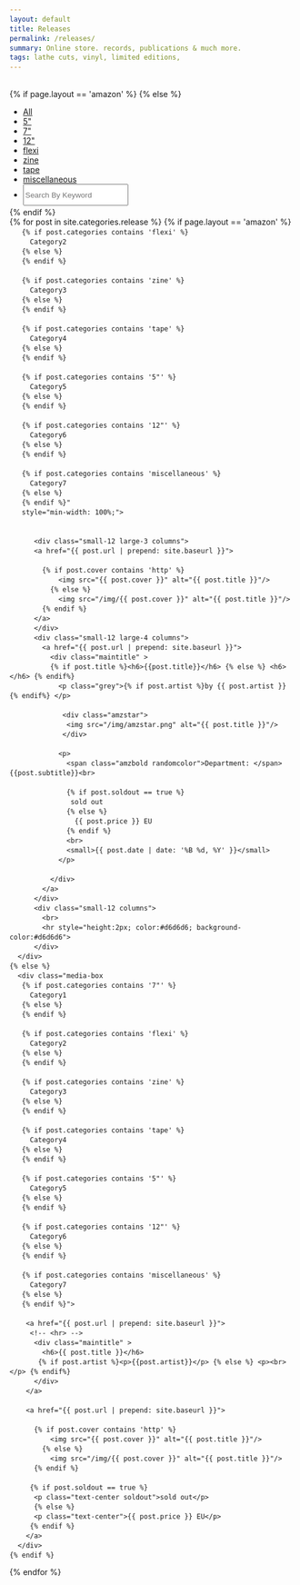 ```yaml
---
layout: default
title: Releases
permalink: /releases/
summary: Online store. records, publications & much more.
tags: lathe cuts, vinyl, limited editions, 
---
```

<br>

<div class="grid-section">
  <div class="content grid-container">
  {% if page.layout == 'amazon' %}
  {% else %}
     <div class="filters-container contain-to-grid sticky">
        <ul class="media-boxes-filter text-center filter">
          <li><a class="selected" href="#" data-filter="*">All</a></li>
          <li><a href="#" data-filter=".Category5">5"</a></li>
          <li><a href="#" data-filter=".Category1">7"</a></li>
          <li><a href="#" data-filter=".Category6">12"</a></li>
          <li><a href="#" data-filter=".Category2">flexi</a></li>
          <li><a href="#" data-filter=".Category3">zine</a></li>
          <li><a href="#" data-filter=".Category4">tape</a></li>
          <li><a href="#" data-filter=".Category7">miscellaneous</a></li>
          <li><input type="text" id="search" class="media-boxes-search" placeholder="Search By Keyword" style="margin-bottom: -0.7rem; height: 2rem;"></li>
        </ul>
    </div>
   {% endif %}     

   <br>

  <div id="grid">
  {% for post in site.categories.release %}      
    {% if page.layout == 'amazon' %}
      <div  
       class="media-box
       {% if post.categories contains '7"' %} 
         Category1 
       {% else %}
       {% endif %}
       
       {% if post.categories contains 'flexi' %} 
         Category2 
       {% else %}
       {% endif %}
       
       {% if post.categories contains 'zine' %} 
         Category3 
       {% else %}
       {% endif %}

       {% if post.categories contains 'tape' %} 
         Category4
       {% else %}
       {% endif %}

       {% if post.categories contains '5"' %} 
         Category5
       {% else %}
       {% endif %}

       {% if post.categories contains '12"' %} 
         Category6
       {% else %}
       {% endif %}

       {% if post.categories contains 'miscellaneous' %} 
         Category7
       {% else %}
       {% endif %}"
       style="min-width: 100%;">
          
        
          <div class="small-12 large-3 columns">
          <a href="{{ post.url | prepend: site.baseurl }}">

            {% if post.cover contains 'http' %}
                <img src="{{ post.cover }}" alt="{{ post.title }}"/>
              {% else %}
                <img src="/img/{{ post.cover }}" alt="{{ post.title }}"/>
            {% endif %}
          </a>
          </div>
          <div class="small-12 large-4 columns">
            <a href="{{ post.url | prepend: site.baseurl }}">
              <div class="maintitle" >
              {% if post.title %}<h6>{{post.title}}</h6> {% else %} <h6></h6> {% endif%}
                <p class="grey">{% if post.artist %}by {{ post.artist }} {% endif%} </p>
     
                 <div class="amzstar">
                  <img src="/img/amzstar.png" alt="{{ post.title }}"/>
                 </div>
          
                <p>
                  <span class="amzbold randomcolor">Department: </span>{{post.subtitle}}<br>

                  {% if post.soldout == true %}
                   sold out
                  {% else %}
                    {{ post.price }} EU   
                  {% endif %}
                  <br>
                  <small>{{ post.date | date: '%B %d, %Y' }}</small>
                </p>
               
              </div>
            </a>
          </div>
          <div class="small-12 columns">
            <br>
            <hr style="height:2px; color:#d6d6d6; background-color:#d6d6d6">
          </div>
      </div> 
    {% else %}
      <div class="media-box 
       {% if post.categories contains '7"' %} 
         Category1 
       {% else %}
       {% endif %}
       
       {% if post.categories contains 'flexi' %} 
         Category2 
       {% else %}
       {% endif %}
       
       {% if post.categories contains 'zine' %} 
         Category3 
       {% else %}
       {% endif %}

       {% if post.categories contains 'tape' %} 
         Category4
       {% else %}
       {% endif %}

       {% if post.categories contains '5"' %} 
         Category5
       {% else %}
       {% endif %}

       {% if post.categories contains '12"' %} 
         Category6
       {% else %}
       {% endif %}

       {% if post.categories contains 'miscellaneous' %} 
         Category7
       {% else %}
       {% endif %}">
          
        <a href="{{ post.url | prepend: site.baseurl }}">
         <!-- <hr> -->
          <div class="maintitle" >
  	        <h6>{{ post.title }}</h6>
  	       {% if post.artist %}<p>{{post.artist}}</p> {% else %} <p><br></p> {% endif%}
          </div>
        </a>

        <a href="{{ post.url | prepend: site.baseurl }}">

          {% if post.cover contains 'http' %}
              <img src="{{ post.cover }}" alt="{{ post.title }}"/>
            {% else %}
              <img src="/img/{{ post.cover }}" alt="{{ post.title }}"/>
          {% endif %}
        
         {% if post.soldout == true %}
          <p class="text-center soldout">sold out</p>
          {% else %}
          <p class="text-center">{{ post.price }} EU</p>   
         {% endif %}
        </a>
      </div> 
    {% endif %} 
  {% endfor %}
  </div>

  </div>
</div>

